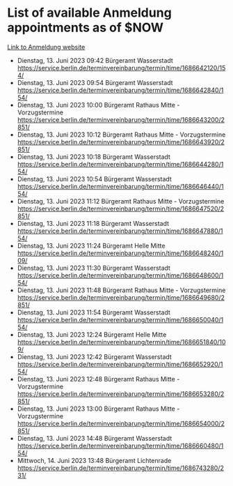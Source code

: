 # List of available Anmeldung appointments as of $NOW
[Link to Anmeldung website](https://service.berlin.de/terminvereinbarung/termin/tag.php?termin=1&anliegen[]=120686&dienstleisterlist=122210,122217,327316,122219,327312,122227,327314,122231,327346,122243,327348,122254,122252,329742,122260,329745,122262,329748,122271,327278,122273,327274,122277,327276,330436,122280,327294,122282,327290,122284,327292,122291,327270,122285,327266,122286,327264,122296,327268,150230,329760,122297,327286,122294,327284,122312,329763,122314,329775,122304,327330,122311,327334,122309,327332,317869,122281,327352,122279,329772,122283,122276,327324,122274,327326,122267,329766,122246,327318,122251,327320,122257,327322,122208,327298,122226,327300&herkunft=http%3A%2F%2Fservice.berlin.de%2Fdienstleistung%2F120686%2F)
- Dienstag, 13. Juni 2023 09:42 Bürgeramt Wasserstadt https://service.berlin.de/terminvereinbarung/termin/time/1686642120/154/
- Dienstag, 13. Juni 2023 09:54 Bürgeramt Wasserstadt https://service.berlin.de/terminvereinbarung/termin/time/1686642840/154/
- Dienstag, 13. Juni 2023 10:00 Bürgeramt Rathaus Mitte - Vorzugstermine https://service.berlin.de/terminvereinbarung/termin/time/1686643200/2851/
- Dienstag, 13. Juni 2023 10:12 Bürgeramt Rathaus Mitte - Vorzugstermine https://service.berlin.de/terminvereinbarung/termin/time/1686643920/2851/
- Dienstag, 13. Juni 2023 10:18 Bürgeramt Wasserstadt https://service.berlin.de/terminvereinbarung/termin/time/1686644280/154/
- Dienstag, 13. Juni 2023 10:54 Bürgeramt Wasserstadt https://service.berlin.de/terminvereinbarung/termin/time/1686646440/154/
- Dienstag, 13. Juni 2023 11:12 Bürgeramt Rathaus Mitte - Vorzugstermine https://service.berlin.de/terminvereinbarung/termin/time/1686647520/2851/
- Dienstag, 13. Juni 2023 11:18 Bürgeramt Wasserstadt https://service.berlin.de/terminvereinbarung/termin/time/1686647880/154/
- Dienstag, 13. Juni 2023 11:24 Bürgeramt Helle Mitte https://service.berlin.de/terminvereinbarung/termin/time/1686648240/109/
- Dienstag, 13. Juni 2023 11:30 Bürgeramt Wasserstadt https://service.berlin.de/terminvereinbarung/termin/time/1686648600/154/
- Dienstag, 13. Juni 2023 11:48 Bürgeramt Rathaus Mitte - Vorzugstermine https://service.berlin.de/terminvereinbarung/termin/time/1686649680/2851/
- Dienstag, 13. Juni 2023 11:54 Bürgeramt Wasserstadt https://service.berlin.de/terminvereinbarung/termin/time/1686650040/154/
- Dienstag, 13. Juni 2023 12:24 Bürgeramt Helle Mitte https://service.berlin.de/terminvereinbarung/termin/time/1686651840/109/
- Dienstag, 13. Juni 2023 12:42 Bürgeramt Wasserstadt https://service.berlin.de/terminvereinbarung/termin/time/1686652920/154/
- Dienstag, 13. Juni 2023 12:48 Bürgeramt Rathaus Mitte - Vorzugstermine https://service.berlin.de/terminvereinbarung/termin/time/1686653280/2851/
- Dienstag, 13. Juni 2023 13:00 Bürgeramt Rathaus Mitte - Vorzugstermine https://service.berlin.de/terminvereinbarung/termin/time/1686654000/2851/
- Dienstag, 13. Juni 2023 14:48 Bürgeramt Wasserstadt https://service.berlin.de/terminvereinbarung/termin/time/1686660480/154/
- Mittwoch, 14. Juni 2023 13:48 Bürgeramt Lichtenrade https://service.berlin.de/terminvereinbarung/termin/time/1686743280/231/
